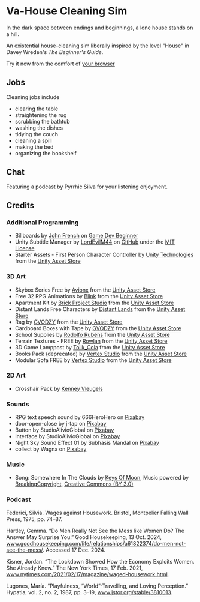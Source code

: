 # Va-House Cleaning Sim

In the dark space between endings and beginnings, a lone house stands on a hill.

An existential house-cleaning sim liberally inspired by the level "House" in Davey Wreden's *The Beginner's Guide*. 

Try it now from the comfort of [your browser](https://pyrrhicshadow.github.io/Va-House-Cleaning-Sim/Builds/Va-House%20WebGL)

## Jobs 

Cleaning jobs include 

* clearing the table 
* straightening the rug 
* scrubbing the bathtub
* washing the dishes 
* tidying the couch 
* cleaning a spill
* making the bed
* organizing the bookshelf

## Chat

Featuring a podcast by Pyrrhic Silva for your listening enjoyment. 

## Credits 

### Additional Programming 

* Billboards by [John French](https://gamedevbeginner.com/author/john/) on [Game Dev Beginner](https://gamedevbeginner.com/billboards-in-unity-and-how-to-make-your-own/)
* Unity Subtitle Manager by [LordEvilM44](https://github.com/LordEvilM44Dev) on [GitHub](https://github.com/LordEvilM44Dev/Unity-Subtitle-System) under the [MIT License](https://github.com/LordEvilM44Dev/Unity-Subtitle-System/blob/main/LICENSE)
* Starter Assets - First Person Character Controller by [Unity Technologies](https://assetstore.unity.com/publishers/1) from the [Unity Asset Store](https://assetstore.unity.com/packages/essentials/starter-assets-first-person-character-controller-196525)

### 3D Art

* Skybox Series Free by [Avionx](https://assetstore.unity.com/publishers/31837) from the [Unity Asset Store](https://assetstore.unity.com/packages/2d/textures-materials/sky/skybox-series-free-103633)
* Free 32 RPG Animations by [Blink](https://assetstore.unity.com/publishers/49855) from the [Unity Asset Store](https://assetstore.unity.com/packages/3d/animations/free-32-rpg-animations-215058)
* Apartment Kit by [Brick Project Studio](https://assetstore.unity.com/publishers/32000) from the [Unity Asset Store](https://assetstore.unity.com/packages/3d/environments/apartment-kit-124055) 
* Distant Lands Free Characters by [Distant Lands](https://assetstore.unity.com/publishers/40676) from the [Unity Asset Store](https://assetstore.unity.com/packages/3d/characters/distant-lands-free-characters-178123)
* Rag by [GVODZY](https://assetstore.unity.com/publishers/91841) from the [Unity Asset Store](https://assetstore.unity.com/packages/3d/props/rag-305431)
* Cardboard Boxes with Tape by [GVODZY](https://assetstore.unity.com/publishers/91841) from the [Unity Asset Store](https://assetstore.unity.com/packages/3d/props/cardboard-boxes-with-tape-305511)
* School Supplies by [Rodolfo Rubens](https://assetstore.unity.com/publishers/2192) from the [Unity Asset Store](https://assetstore.unity.com/packages/3d/school-supplies-96667)
* Terrain Textures - FREE by [Rowlan](https://assetstore.unity.com/publishers/48228) from the [Unity Asset Store](https://assetstore.unity.com/packages/p/terrain-textures-free-271990)
* 3D Game Lamppost by [Tolik_Cola](https://assetstore.unity.com/publishers/113417) from the [Unity Asset Store](https://assetstore.unity.com/packages/3d/environments/urban/3d-game-lamppost-312490)
* Books Pack (deprecated) by [Vertex Studio](https://assetstore.unity.com/publishers/2053) from the [Unity Asset Store](https://assetstore.unity.com/packages/3d/props/interior/books-pack-5484) 
* Modular Sofa FREE by [Vertex Studio](https://assetstore.unity.com/publishers/2053) from the [Unity Asset Store](https://assetstore.unity.com/packages/3d/props/cardboard-boxes-with-tape-305511)

### 2D Art 

* Crosshair Pack by [Kenney Vleugels](https://www.Kenney.nl)

### Sounds 

* RPG text speech sound by 666HeroHero on [Pixabay](https://pixabay.com/sound-effects/rpg-text-speech-sound-131477/)
* door-open-close by j-tap on [Pixabay](https://pixabay.com/sound-effects/door-open-close-45475/)
* Button  by StudioAlivioGlobal on [Pixabay](https://pixabay.com/sound-effects/button-124476/)
* Interface by StudioAlivioGlobal on [Pixabay](https://pixabay.com/sound-effects/interface-124464/)
* Night Sky Sound Effect 01 by Subhasis Mandal on [Pixabay](https://pixabay.com/sound-effects/night-sky-sound-effect-01-321714/) 
* collect by Wagna on [Pixabay](https://pixabay.com/sound-effects/collect-5930/)

### Music 

* Song: Somewhere In The Clouds by [Keys Of Moon](https://www.youtube.com/c/keysofmoonmusic), Music powered by [BreakingCopyright](https://breakingcopyright.com), [Creative Commons (BY 3.0)](https://creativecommons.org/licenses/by/3.0/)

### Podcast 

Federici, Silvia. Wages against Housework. Bristol, Montpelier Falling Wall Press, 1975, pp. 74–87.

Hartley, Gemma. “Do Men Really Not See the Mess like Women Do? The Answer May Surprise You.” Good Housekeeping, 13 Oct. 2024, www.goodhousekeeping.com/life/relationships/a61822374/do-men-not-see-the-mess/. Accessed 17 Dec. 2024.

Kisner, Jordan. “The Lockdown Showed How the Economy Exploits Women. She Already Knew.” The New York Times, 17 Feb. 2021, www.nytimes.com/2021/02/17/magazine/waged-housework.html.

Lugones, María. “Playfulness, “World”-Travelling, and Loving Perception.” Hypatia, vol. 2, no. 2, 1987, pp. 3–19, www.jstor.org/stable/3810013. 